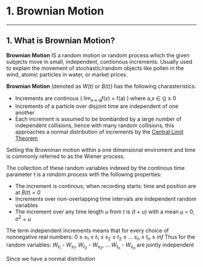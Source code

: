 # 1. Brownian Motion
-----

## 1. What is Brownian Motion?

**Brownian Motion** IS a random motion or random process which the given subjects move in small, independent, contionous increments.
Usually used to explain the movement of stochastic/random objects like pollen in the wind, atomic particles in water, or market prices.

**Brownian Motion** (denoted as _W(t)_ or _B(t)_) has the following charasteristics:
- Increments are continous ( $\lim_{x\to\ a} f(x)$ = f(a) ) where a,x $\in$ ℚ ≥ 0
- Increments of a particle over disjoint time are independent of one another
- Each increment is assumed to be bombarded by a large number of independent collisions, hence with many random collisions, this approaches a normal distribution of increments by the [Central Limit Theorem](https://www.statisticshowto.com/probability-and-statistics/normal-distributions/central-limit-theorem-definition-examples/)

Setting the Browninan motion within a one dimensional enviroment and time is commonly referred to as the Wiener process.

The collection of these random variables indexed by the continous time parameter _t_ is a _random process_ with the following properties:
- The increment is continous; when recording starts: time and position are at _B(t) = 0_
- Increments over non-overlapping time intervals are independent random variables
- The increment over any time length _u_ from _t_ is _(t + u)_ with a mean μ = 0, $σ^2$ = _u_

The term independent increments means that for every choice of nonnegative real numbers:
0 ≤ $s_{1}$ ≤ $t_{1}$ ≤ $s_{2}$ ≤ $t_{2}$ ≤ ... $s_{n}$ ≤ $t_{n}$ ≤ ${inf}$
Thus for the random variables:
$W_{t_{1}}$ - $W_{s_{1}}$, $W_{t_{2}}$ - $W_{s_{2}}$, ... $W_{t_{n}}$ - $W_{s_{n}}$ are jointly independent

Since we have a normal distribution 
